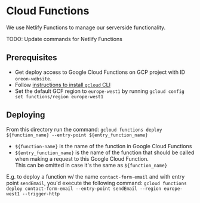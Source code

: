 # Cloud Functions

We use Netlify Functions to manage our serverside functionality.

TODO: Update commands for Netlify Functions
## Prerequisites 

- Get deploy access to Google Cloud Functions on GCP project with ID `oreon-website`.
- Follow [instructions to install `gcloud` CLI](https://cloud.google.com/sdk/gcloud/)
- Set the default GCF region to `europe-west1` by running `gcloud config set functions/region europe-west1`  

## Deploying

From this directory run the command:
`gcloud functions deploy ${function_name} --entry-point ${entry_function_name}`

- `${function-name}` is the name of the function in Google Cloud Functions
- `${entry_function_name}` is the name of the function that should be called when making a request to this Google Cloud Function.  
This can be omitted in case it's the same as `${function_name}`

E.g. to deploy a function w/ the name `contact-form-email` and with entry point `sendEmail`, you'd execute the following command:
`gcloud functions deploy contact-form-email --entry-point sendEmail --region europe-west1 --trigger-http`

